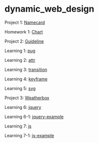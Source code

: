 # dynamic_web_design

Project 1: [Namecard](https://birteliu.github.io/dynamic_web_design/namecard)

Homework 1: [Chart](https://birteliu.github.io/dynamic_web_design/chart)

Project 2: [Guideline](https://birteliu.github.io/dynamic_web_design/guideline)

Learning 1: [pug](https://birteliu.github.io/dynamic_web_design/try/try1_pug/test.html)

Learning 2: [attr](https://birteliu.github.io/dynamic_web_design/try/try2_attr/)

Learning 3: [transition](https://birteliu.github.io/dynamic_web_design/try/try3_transition/)

Learning 4: [keyframe](https://birteliu.github.io/dynamic_web_design/try/try4_keyframe/)

Learning 5: [svg](https://birteliu.github.io/dynamic_web_design/try/try5_svg/)

Project 3: [Weatherbox](https://birteliu.github.io/dynamic_web_design/weather_box)

Learning 6: [jquery](https://birteliu.github.io/dynamic_web_design/try/try6_jquery/)

Learning 6-1: [jquery-example](https://birteliu.github.io/dynamic_web_design/try/try6_jquery/example/index.html)

Learning 7: [js](https://birteliu.github.io/dynamic_web_design/try/try7_js/array_json/)

Learning 7-1: [js-example](https://birteliu.github.io/dynamic_web_design/try/try7_js/example/)
